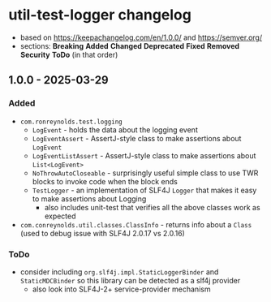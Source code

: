 # util-test-logger changelog
* based on https://keepachangelog.com/en/1.0.0/ and https://semver.org/
* sections: **Breaking** **Added** **Changed** **Deprecated** **Fixed** **Removed** **Security** **ToDo** (in that order)

## 1.0.0 - 2025-03-29
### Added
* `com.ronreynolds.test.logging`
  * `LogEvent` - holds the data about the logging event
  * `LogEventAssert` - AssertJ-style class to make assertions about `LogEvent`
  * `LogEventListAssert` - AssertJ-style class to make assertions about `List<LogEvent>`
  * `NoThrowAutoCloseable` - surprisingly useful simple class to use TWR blocks to invoke code when the block ends
  * `TestLogger` - an implementation of SLF4J `Logger` that makes it easy to make assertions about Logging
    * also includes unit-test that verifies all the above classes work as expected
* `com.conreynolds.util.classes.ClassInfo` - returns info about a `Class` (used to debug issue with SLF4J 2.0.17 vs 2.0.16) 
### ToDo
* consider including `org.slf4j.impl.StaticLoggerBinder` and `StaticMDCBinder` so this library can be detected as a slf4j provider
  * also look into SLF4J-2+ service-provider mechanism
